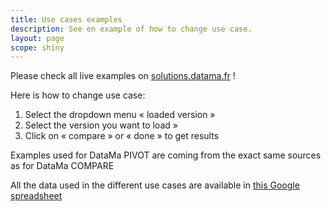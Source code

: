 ```yaml
---
title: Use cases examples
description: See en example of how to change use case.
layout: page
scope: shiny
---
```


Please check all live examples on [solutions.datama.fr](https://solutions.datama.fr) !

Here is how to change use case:

1. Select the dropdown menu « loaded version »
2. Select the version you want to load »
3. Click on « compare » or « done » to get results

Examples used for DataMa PIVOT are coming from the exact same sources as for DataMa COMPARE

All the data used in the different use cases are available in [this Google spreadsheet](https://docs.google.com/spreadsheets/d/1bNEeqm5CfpPmYPr_t4ff1xcJkSBKoVvwJd4vKB0sDzs/edit#gid=0)
